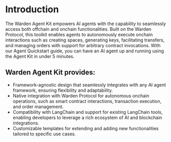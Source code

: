 ﻿---
sidebar_position: 1
---

# Introduction

The Warden Agent Kit empowers AI agents with the capability to seamlessly access both offchain and onchain functionalities. Built on the Warden Protocol, this toolkit enables agents to autonomously execute onchain interactions such as creating spaces, generating keys, facilitating transfers, and managing orders with support for arbitrary contract invocations. With our Agent Quickstart guide, you can have an AI agent up and running using the Agent Kit in under 5 minutes.

## Warden Agent Kit provides:

-   Framework-agnostic design that seamlessly integrates with any AI agent framework, ensuring flexibility and adaptability.
-   Native integration with Warden Protocol for autonomous onchain operations, such as smart contract interactions, transaction execution, and order management.
-   Compatibility with LangChain and support for existing LangChain tools, enabling developers to leverage a rich ecosystem of AI and blockchain integrations.
-   Customizable templates for extending and adding new functionalities tailored to specific use cases.

